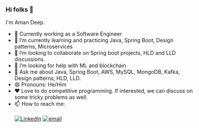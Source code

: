 ### Hi folks 👋

I'm Aman Deep.
- 🔭 Currently working as a Software Engineer
- 🌱 I’m currently learning and practicing Java, Spring Boot, Design patterns, Microservices
- 👯 I’m looking to collaborate on Spring boot projects, HLD and LLD discussions.
- 🤔 I’m looking for help with ML and blockchain
- 💬 Ask me about Java, Spring Boot, AWS, MySQL, MongoDB, Kafka, Design patterns, HLD, LLD.
- 😄 Pronouns: He/Him
- ❤️ Love to do competitive programming. If interested, we can discuss on some tricky problems as well.
- 📫 How to reach me: <br> <br> [![LinkedIn](https://img.shields.io/static/v1.svg?label=connect&message=@aman-deep&color=bfefff&logo=linkedin&style=flat&logoColor=white&colorA=blue)](https://www.linkedin.com/in/amandeep21/) 
[![email](https://img.shields.io/static/v1.svg?label=Email&message=@amanofficial1999@gmail.com&color=grey&logo=gmail&style=flat&logoColor=white&colorA=critical)](mailto:amanofficial1999@gmail.com) 

